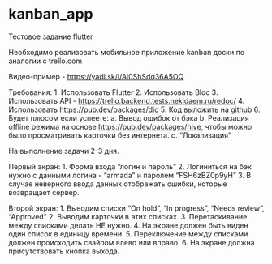 # kanban_app

 Тестовое задание flutter

 Необходимо реализовать мобильное приложение kanban доски по аналогии с trello.com

 Видео-пример - https://yadi.sk/i/Ai0ShSdq36A5OQ


 Требования:
    1. Использовать Flutter
    2. Использовать Bloc
    3. Использовать API - https://trello.backend.tests.nekidaem.ru/redoc/
    4. Использовать https://pub.dev/packages/dio
    5. Код выложить на github
    6. Будет плюсом если успеете:
        a. Вывод ошибок от бэка
        b. Реализация offline режима на основе https://pub.dev/packages/hive, чтобы можно было просматривать карточки без интернета.
        c. “Локализация”


 На выполнение задачи 2-3 дня.

 Первый экран:
    1. Форма входа “логин и пароль”
    2. Логиниться на бэк нужно с данными логина - “armada”  и паролем “FSH6zBZ0p9yH”
    3. В случае неверного ввода данных отображать ошибки, которые возвращает сервер.

 Второй экран:
    1. Выводим списки “On hold”, “In progress”, “Needs review”, “Approved”
    2. Выводим карточки в этих списках.
    3. Перетаскивание между списками делать НЕ нужно.
    4. На экране должен быть виден один список в единицу времени.
    5. Переключение между списками должен происходить свайпом влево или вправо.
    6. На экране должна присутствовать кнопка выхода.
